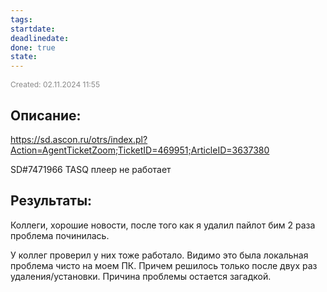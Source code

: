 ```yaml
---
tags: 
startdate: 
deadlinedate: 
done: true
state:
---
```

<span style="font-size:12px; color:#888888;">Created: 02.11.2024 11:55</span>

## Описание:

https://sd.ascon.ru/otrs/index.pl?Action=AgentTicketZoom;TicketID=469951;ArticleID=3637380

SD#7471966 TASQ плеер не работает 
## Результаты:

Коллеги, хорошие новости, после того как я удалил пайлот бим 2 раза проблема починилась.   
  
У коллег проверил у них тоже работало. Видимо это была локальная проблема чисто на моем ПК. Причем решилось только после двух раз удаления/установки. Причина проблемы остается загадкой.


